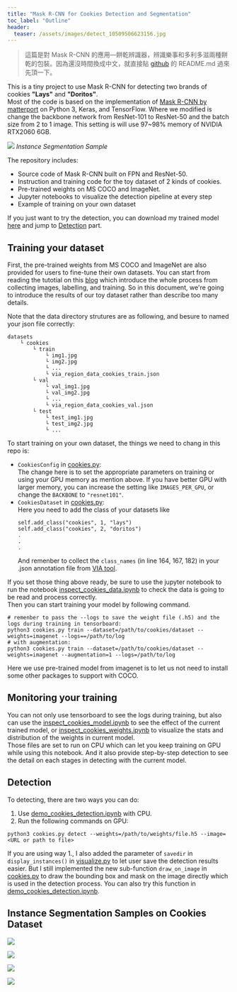 ```yaml
---
title: "Mask R-CNN for Cookies Detection and Segmentation"
toc_label: "Outline"
header:
  teaser: /assets/images/detect_10509506623156.jpg
---
```

> 這篇是對 Mask R-CNN 的應用—餅乾辨識器，辨識樂事和多利多滋兩種餅乾的包裝。因為還沒時間換成中文，就直接貼 [github](https://github.com/yuweichiu/Cookies-Detections-Mask-R-CNN) 的 README.md 過來先頂一下。  

This is a tiny project to use Mask R-CNN for detecting two brands of cookies **"Lays"** and **"Doritos"**.  
Most of the code is based on the implementation of [Mask R-CNN by matterport](https://github.com/matterport/Mask_RCNN) on Python 3, Keras, and TensorFlow. Where we modified is change the backbone network from ResNet-101 to ResNet-50 and the batch size from 2 to 1 image. This setting is will use 97~98% memory of NVIDIA RTX2060 6GB.  

![](/assets/images/detect_10509506623156.jpg)
*Instance Segmentation Sample*

The repository includes:
* Source code of Mask R-CNN built on FPN and ResNet-50.
* Instruction and training code for the toy dataset of 2 kinds of cookies.
* Pre-trained weights on MS COCO and ImageNet.
* Jupyter notebooks to visualize the detection pipeline at every step
* Example of training on your own dataset

If you just want to try the detection, you can download my trained model [here](https://drive.google.com/file/d/18BOn-qlodw1oebFRQk5P0ZHlcc83jHMt/view?usp=sharing) and jump to [Detection](#detection) part. 


## Training your dataset
First, the pre-trained weights from MS COCO and ImageNet are also provided for users to fine-tune their own datasets. You can start from reading the tutotial on this [blog](https://engineering.matterport.com/splash-of-color-instance-segmentation-with-mask-r-cnn-and-tensorflow-7c761e238b46) which introduce the whole process from collecting images, labelling, and training. So in this document, we're going to introduce the results of our toy dataset rather than describe too many details.

Note that the data directory strutures are as following, and besure to named your json file correctly:  
```
datasets  
    └ cookies
        └ train
            └ img1.jpg
            └ img2.jpg
            └ ...
            └ via_region_data_cookies_train.json
        └ val
            └ val_img1.jpg
            └ val_img2.jpg
            └ ...
            └ via_region_data_cookies_val.json
        └ test
            └ test_img1.jpg
            └ test_img2.jpg
            └ ...
```

To start training on your own dataset, the things we need to chang in this repo is:  

* ``CookiesConfig`` in [cookies.py](https://github.com/yuweichiu/Cookies-Detections-Mask-R-CNN/cookies.py):  
    The change here is to set the appropriate parameters on training or using your GPU memory as mention above. If you have better GPU with larger memory, you can increase the setting like ``IMAGES_PER_GPU``, or change the ``BACKBONE`` to ``"resnet101"``.
* ``CookiesDataset`` in [cookies.py](https://github.com/yuweichiu/Cookies-Detections-Mask-R-CNN/cookies.py):  
    Here you need to add the class of your datasets like  
    ```
    self.add_class("cookies", 1, "lays")  
    self.add_class("cookies", 2, "doritos")  
    .
    .
    .
    ```  
    And remenber to collect the ``class_names`` (in line 164, 167, 182) in your .json annotation file from [VIA tool](http://www.robots.ox.ac.uk/~vgg/software/via/via-2.0.7.html).

If you set those thing above ready, be sure to use the jupyter notebook to run the notebook [inspect_cookies_data.ipynb](https://github.com/yuweichiu/Cookies-Detections-Mask-R-CNN/notebook/inspect_cookies_data.ipynb) to check the data is going to be read and process correctly.  
Then you can start training your model by following command. 
```
# remenber to pass the --logs to save the weight file (.h5) and the logs during training in tensorboard:
python3 cookies.py train --dataset=/path/to/cookies/dataset --weights=imagenet --logs==/path/to/log  
# with augmentation:
python3 cookies.py train --dataset=/path/to/cookies/dataset --weights=imagenet --augmentation=1 --logs=/path/to/log
```
Here we use pre-trained model from imagenet is to let us not need to install some other packages to support with COCO.


## Monitoring your training
You can not only use tensorboard to see the logs during training, but also can use the [inspect_cookies_model.ipynb](https://github.com/yuweichiu/Cookies-Detections-Mask-R-CNN/notebook/inspect_cookies_model.ipynb) to see the effect of the current trained model, or [inspect_cookies_weights.ipynb](https://github.com/yuweichiu/Cookies-Detections-Mask-R-CNN/notebook/inspect_cookies_weights.ipynb) to visualize the stats and distribution of the weights in current model.  
Those files are set to run on CPU which can let you keep training on GPU while using this notebook. And it also provide step-by-step detection to see the detail on each stages in detecting with the current model.

## Detection
To detecting, there are two ways you can do:
1. Use [demo_cookies_detection.ipynb](https://github.com/yuweichiu/Cookies-Detections-Mask-R-CNN/notebook/demo_cookies_detection.ipynb) with CPU.
2. Run the following commands on GPU:
```
python3 cookies.py detect --weights=/path/to/weights/file.h5 --image=<URL or path to file>
```
If you are using way 1., I also added the parameter of ``savedir`` in ``display_instances()`` in [visualize.py](https://github.com/yuweichiu/Cookies-Detections-Mask-R-CNN/mrcnn/visualize.py) to let user save the detection results easier.
But I still implemented the new sub-function ``draw_on_image``  in [cookies.py](https://github.com/yuweichiu/Cookies-Detections-Mask-R-CNN/cookies.py) to draw the bounding box and mask on the image directly which is used in the detection process. You can also try this function in [demo_cookies_detection.ipynb](https://github.com/yuweichiu/Cookies-Detections-Mask-R-CNN/notebook/demo_cookies_detection.ipynb).

## Instance Segmentation Samples on Cookies Dataset
![](/assets/images/detect_10506228923128.jpg)  

![](/assets/images/detect_10506227236894.jpg)  

![](/assets/images/detect_google_0484.jpg)  

![](/assets/images/detect_MT190319164316509218.jpg)